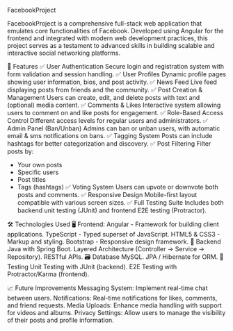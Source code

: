 FacebookProject

FacebookProject is a comprehensive full-stack web application that emulates core functionalities of Facebook. Developed using Angular for the frontend and integrated with modern web development practices, 
this project serves as a testament to advanced skills in building scalable and interactive social networking platforms.

🚀 Features
✅ User Authentication
Secure login and registration system with form validation and session handling.
✅ User Profiles
Dynamic profile pages showing user information, bios, and post activity.
✅ News Feed
Live feed displaying posts from friends and the community.
✅ Post Creation & Management
Users can create, edit, and delete posts with text and (optional) media content.
✅ Comments & Likes
Interactive system allowing users to comment on and like posts for engagement.
✅ Role-Based Access Control
Different access levels for regular users and administrators.
✅ Admin Panel (Ban/Unban)
Admins can ban or unban users, with automatic email & sms notifications on bans.
✅ Tagging System
Posts can include hashtags for better categorization and discovery.
✅ Post Filtering
Filter posts by:
 - Your own posts
 - Specific users
 - Post titles
 - Tags (hashtags)
✅ Voting System
Users can upvote or downvote both posts and comments.
✅ Responsive Design
Mobile-first layout compatible with various screen sizes.
✅ Full Testing Suite
Includes both backend unit testing (JUnit) and frontend E2E testing (Protractor).

🛠️ Technologies Used
🖥️ Frontend:
Angular - Framework for building client applications.
TypeScript - Typed superset of JavaScript.
HTML5 & CSS3 - Markup and styling.
Bootstrap - Responsive design framework.
🧠 Backend
Java with Spring Boot.
Layered Architecture (Controller → Service → Repository).
RESTful APIs.
🗃️ Database
MySQL.
JPA / Hibernate for ORM.
🧪 Testing
Unit Testing with JUnit (backend).
E2E Testing with Protractor/Karma (frontend).

📈 Future Improvements
Messaging System: Implement real-time chat between users.
Notifications: Real-time notifications for likes, comments, and friend requests.
Media Uploads: Enhance media handling with support for videos and albums.
Privacy Settings: Allow users to manage the visibility of their posts and profile information.
